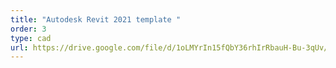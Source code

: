 ```yaml
---
title: "Autodesk Revit 2021 template "
order: 3
type: cad
url: https://drive.google.com/file/d/1oLMYrIn15fQbY36rhIrRbauH-Bu-3qUv/view?usp=sharing
---
```

